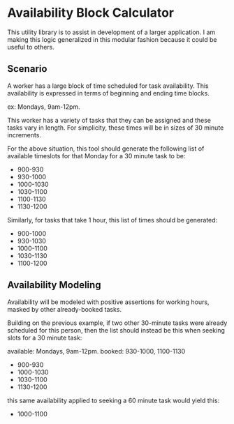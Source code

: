 # Availability Block Calculator

This utility library is to assist in development of a larger application. I am making this logic generalized in this modular fashion because it could be useful to others.

## Scenario

A worker has a large block of time scheduled for task availability. This availability is expressed in terms of beginning and ending time blocks.

ex: Mondays, 9am-12pm.

This worker has a variety of tasks that they can be assigned and these tasks vary in length. For simplicity, these times
will be in sizes of 30 minute increments.

For the above situation, this tool should generate the following list of available timeslots for that Monday for a 30 minute task to be:

- 900-930
- 930-1000
- 1000-1030
- 1030-1100
- 1100-1130
- 1130-1200

Similarly, for tasks that take 1 hour, this list of times should be generated:

- 900-1000
- 930-1030
- 1000-1100
- 1030-1130
- 1100-1200

## Availability Modeling

Availability will be modeled with positive assertions for working hours, masked by other already-booked tasks.

Building on the previous example, if two other 30-minute tasks were already scheduled for this person, then the list should instead be this when seeking slots for a 30 minute task:

available: Mondays, 9am-12pm.
booked: 930-1000, 1100-1130

- 900-930
- 1000-1030
- 1030-1100
- 1130-1200

this same availability applied to seeking a 60 minute task would yield this:

- 1000-1100
